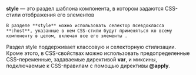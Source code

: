 **style** — это раздел шаблона компонента, в котором задаются CSS-стили отображения его элементов

```info_md
В разделе **style** можно использовать селектор псевдокласса **:host**, указанные в нем CSS-стили будут применяться ко всему компоненту в целом, включая все его элементы .
```

Раздел style поддерживает классовую и селекторную стилизации. Кроме этого, в CSS-свойствах можно использовать предопределенные CSS-переменные, задаваемые директивой **var**, и миксины, подключаемые к CSS-правилам с помощью директивы **@apply**.
